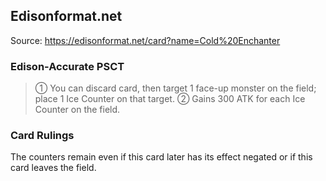 
## Edisonformat.net

Source: https://edisonformat.net/card?name=Cold%20Enchanter

### Edison-Accurate PSCT

> ① You can discard card, then target 1 face-up monster on the field; place 1 Ice Counter on that target.
> ② Gains 300 ATK for each Ice Counter on the field.

### Card Rulings

The counters remain even if this card later has its effect negated or if this card leaves the field.
            